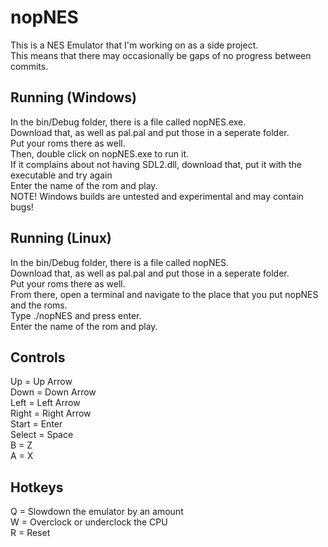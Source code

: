 # nopNES
This is a NES Emulator that I'm working on as a side project.  
This means that there may occasionally be gaps of no progress between commits.  
## Running (Windows)
In the bin/Debug folder, there is a file called nopNES.exe.  
Download that, as well as pal.pal and put those in a seperate folder.  
Put your roms there as well.  
Then, double click on nopNES.exe to run it.  
If it complains about not having SDL2.dll, download that, put it with the executable and try again  
Enter the name of the rom and play.  
NOTE!  Windows builds are untested and experimental and may contain bugs!  
## Running (Linux)
In the bin/Debug folder, there is a file called nopNES.  
Download that, as well as pal.pal and put those in a seperate folder.  
Put your roms there as well.  
From there, open a terminal and navigate to the place that you put nopNES and the roms.  
Type ./nopNES and press enter.  
Enter the name of the rom and play.  
## Controls
Up = Up Arrow  
Down = Down Arrow  
Left = Left Arrow  
Right = Right Arrow  
Start = Enter  
Select = Space  
B = Z  
A = X  
## Hotkeys
Q = Slowdown the emulator by an amount  
W = Overclock or underclock the CPU  
R = Reset  
